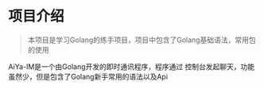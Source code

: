 # 项目介绍

>  本项目是学习Golang的练手项目，项目中包含了Golang基础语法，常用包的使用

AiYa-IM是一个由Golang开发的即时通讯程序，程序通过 控制台发起聊天，功能虽然少，但是包含了Golang新手常用的语法以及Api

